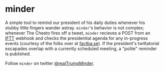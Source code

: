 # minder

A simple tool to remind our president of his daily duties whenever his stubby
little fingers wander astray. `minder`'s behavior is not complex; whenever The
Cheeto fires off a tweet, `minder` recieves a POST from an
[IFTT](https://ifttt.com/) webhook and checks the presidential agenda for any
in-progress events (courtesy of the folks over at
[factba.se](factba.se/topic/calendar)). If the president's twittatorial
escapades overlap with a currently scheduled meeting, a "polite" reminder is
published.

Follow `minder` on twitter
[@realTrumpMinder](https://twitter.com/realTrumpMinder).
